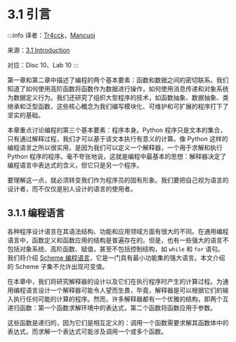 # 3.1 引言

:::info
译者：[Tr4cck](https://github.com/Tr4cck)，[Mancuoj](https://github.com/mancuoj)

来源：[3.1 Introduction](http://composingprograms.com/pages/31-introduction.html)

对应：Disc 10、Lab 10
:::

第一章和第二章中描述了编程的两个基本要素：函数和数据之间的密切联系。我们知道了如何使用高阶函数将函数作为数据进行操作，如何使用消息传递和对象系统为数据定义行为。我们还研究了组织大型程序的技术，如函数抽象、数据抽象、类继承和泛型函数，这些核心概念为我们编写模块化、可维护和可扩展的程序打下了坚实的基础。

本章重点讨论编程的第三个基本要素：程序本身。Python 程序只是文本的集合，只有通过解释过程，我们才可以基于该文本执行有意义的计算。像 Python 这样的编程语言之所以很实用，是因为我们可以定义一个解释器，一个用于求解和执行 Python 程序的程序。毫不夸张地说，这就是编程中最基本的思想：解释器决定了编程语言中表达式的含义，但它只是另一个程序。

要理解这一点，就必须转变我们作为程序员的固有形象。我们要把自己视为语言的设计者，而不仅仅是别人设计的语言的使用者。

## 3.1.1 编程语言

各种程序设计语言在其语法结构、功能和应用领域方面有很大的不同。在通用编程语言中，函数定义和函数应用的结构是普遍存在的。但是，也有一些强大的语言不包括对象系统、高阶函数、赋值，甚至不包括控制结构，如 `while` 和 `for` 语句。我们将介绍 [Scheme 编程语言](https://en.wikipedia.org/wiki/Scheme_(programming_language))，它是一门具有最小功能集的强大语言。本文介绍的 Scheme 子集不允许出现可变值。

在本章中，我们将研究解释器的设计以及它们在执行程序时产生的计算过程。为通用编程语言设计一个解释器可能令人望而生畏，毕竟，解释器是可以根据它们的输入执行任何可能的计算的程序。然而，许多解释器都有一个优雅的结构，即两个互递归函数：第一个函数求解环境中的表达式，第二个函数将函数应用于参数。

这些函数是递归的，因为它们是相互定义的：调用一个函数需要求解其函数体中的表达式，而求解一个表达式可能涉及调用一个或多个函数。
